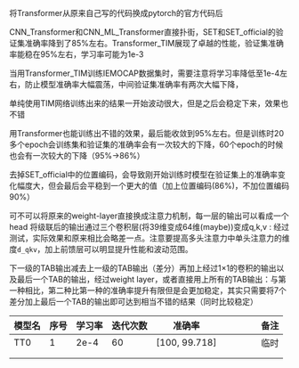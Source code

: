 将Transformer从原来自己写的代码换成pytorch的官方代码后

CNN_Transformer和CNN_ML_Transformer直接扑街，SET和SET_official的验证集准确率降到了85%左右。Transformer_TIM展现了卓越的性能，验证集准确率能稳在95%左右，学习率可能为1e-3

当用Transformer_TIM训练IEMOCAP数据集时，需要注意将学习率降低至1e-4左右，防止模型准确率大幅震荡，中间验证集准确率有两次大幅下降，

单纯使用TIM网络训练出来的结果一开始波动很大，但是之后会稳定下来，效果也不错

用Transformer也能训练出不错的效果，最后能收敛到95%左右。但是训练时20多个epoch会训练集和验证集的准确率会有一次较大的下降，60个epoch的时候也会有一次较大的下降（95%->86%）

去掉SET_official中的位置编码，会导致刚开始训练时模型在验证集上的准确率变化幅度大，但会最后会平稳到一个更大的值（加上位置编码(86%)，不加位置编码90%）

可不可以将原来的weight-layer直接换成注意力机制，每一层的输出可以看成一个head 将级联后的输出通过三个卷积层(将39维变成64维(maybe))变成q,k,v : 经过测试，实际效果和原来相比会略差一点。注意要提高多头注意力中单头注意力的维度`d_qkv`，加上前馈层可以明显提升性能和波动范围。

下一级的TAB输出减去上一级的TAB输出（差分）再加上经过1×1的卷积的输出以及最后一个TAB的输出，经过weight layer，或者直接用上所有的TAB输出：与第一种相比，第二种比第一种的准确率提升有限但是会更加稳定，其实只需要将7个差分加上最后一个TAB的输出即可达到相当不错的结果（同时比较稳定）

| 模型名 | 序号 | 学习率 | 迭代次数 | 准确率        |      |      |      |      | 备注 |
| ------ | ---- | ------ | -------- | ------------- | ---- | ---- | ---- | ---- | ---- |
| TT0    | 1    | 2e-4   | 60       | [100, 99.718] |      |      |      |      | 临时 |
|        |      |        |          |               |      |      |      |      |      |
|        |      |        |          |               |      |      |      |      |      |

